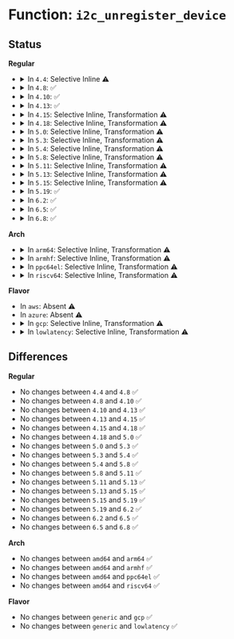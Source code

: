 # Function: <code>i2c_unregister_device</code>

## Status
<b>Regular</b>
<ul>
<li>
<details>
<summary>In <code>4.4</code>: Selective Inline ⚠️</summary>

```c
void i2c_unregister_device(struct i2c_client *client);
```

**Collision:** Unique Global

**Inline:** Selective

**Transformation:** False

**Instances:**

```
In drivers/i2c/i2c-core.c (ffffffff81678f30)
Location: drivers/i2c/i2c-core.c:1100
Inline: True
Inline callers:
  - drivers/i2c/i2c-core.c:__unregister_dummy
  - drivers/i2c/i2c-core.c:__unregister_client
  - drivers/i2c/i2c-core.c:i2c_do_del_adapter
  - drivers/i2c/i2c-core.c:i2c_sysfs_delete_device
Direct callers:
  - drivers/mfd/88pm860x-core.c:pm860x_remove
  - drivers/mfd/88pm860x-core.c:pm860x_probe
  - drivers/mfd/htc-i2cpld.c:htcpld_core_probe
  - drivers/mfd/tps80031.c:tps80031_remove
  - drivers/mfd/tps80031.c:tps80031_probe
  - drivers/mfd/twl-core.c:twl_remove
  - drivers/mfd/max14577.c:max14577_i2c_probe
  - drivers/mfd/max14577.c:max14577_i2c_probe
  - drivers/mfd/max14577.c:max14577_i2c_remove
  - drivers/mfd/max77693.c:max77693_i2c_remove
  - drivers/mfd/max77693.c:max77693_i2c_remove
  - drivers/mfd/max77693.c:max77693_i2c_probe
  - drivers/mfd/max77693.c:max77693_i2c_probe
  - drivers/mfd/max77843.c:max77843_remove
  - drivers/mfd/max77843.c:max77843_probe
  - drivers/mfd/max8925-i2c.c:max8925_remove
  - drivers/mfd/max8925-i2c.c:max8925_remove
  - drivers/mfd/max8925-i2c.c:max8925_probe
  - drivers/mfd/max8997.c:max8997_i2c_remove
  - drivers/mfd/max8997.c:max8997_i2c_remove
  - drivers/mfd/max8997.c:max8997_i2c_remove
  - drivers/mfd/max8997.c:max8997_i2c_probe
  - drivers/mfd/max8997.c:max8997_i2c_probe
  - drivers/mfd/max8997.c:max8997_i2c_probe
  - drivers/mfd/max8998.c:max8998_i2c_remove
  - drivers/mfd/max8998.c:max8998_i2c_probe
  - drivers/mfd/ab3100-core.c:ab3100_remove
  - drivers/mfd/ab3100-core.c:ab3100_probe
  - drivers/mfd/palmas.c:palmas_i2c_remove
  - drivers/mfd/palmas.c:palmas_i2c_remove
```
**Symbols:**

```
ffffffff81678f30-ffffffff81678f44: i2c_unregister_device (STB_GLOBAL)
```
</details>
</li>
<li>
<details>
<summary>In <code>4.8</code>: ✅</summary>

```c
void i2c_unregister_device(struct i2c_client *client);
```

**Collision:** Unique Global

**Inline:** No

**Transformation:** False

**Instances:**

```
In drivers/i2c/i2c-core.c (ffffffff816da230)
Location: drivers/i2c/i2c-core.c:1225
Inline: False
Direct callers:
  - drivers/mfd/88pm860x-core.c:pm860x_remove
  - drivers/mfd/88pm860x-core.c:pm860x_probe
  - drivers/mfd/htc-i2cpld.c:htcpld_core_probe
  - drivers/mfd/tps80031.c:tps80031_remove
  - drivers/mfd/tps80031.c:tps80031_probe
  - drivers/mfd/twl-core.c:twl_remove
  - drivers/mfd/max14577.c:max14577_i2c_remove
  - drivers/mfd/max14577.c:max14577_i2c_probe
  - drivers/mfd/max14577.c:max14577_i2c_probe
  - drivers/mfd/max77693.c:max77693_i2c_remove
  - drivers/mfd/max77693.c:max77693_i2c_remove
  - drivers/mfd/max77693.c:max77693_i2c_probe
  - drivers/mfd/max77693.c:max77693_i2c_probe
  - drivers/mfd/max77843.c:max77843_probe
  - drivers/mfd/max8925-i2c.c:max8925_remove
  - drivers/mfd/max8925-i2c.c:max8925_remove
  - drivers/mfd/max8925-i2c.c:max8925_probe
  - drivers/mfd/max8997.c:max8997_i2c_probe
  - drivers/mfd/max8997.c:max8997_i2c_probe
  - drivers/mfd/max8997.c:max8997_i2c_probe
  - drivers/mfd/max8998.c:max8998_i2c_probe
  - drivers/mfd/ab3100-core.c:ab3100_remove
  - drivers/mfd/ab3100-core.c:ab3100_probe
  - drivers/mfd/palmas.c:palmas_i2c_remove
  - drivers/mfd/palmas.c:palmas_i2c_remove
  - drivers/i2c/i2c-core.c:__unregister_dummy
  - drivers/i2c/i2c-core.c:__unregister_client
  - drivers/i2c/i2c-core.c:i2c_do_del_adapter
  - drivers/i2c/i2c-core.c:i2c_sysfs_delete_device
```
**Symbols:**

```
ffffffff816da230-ffffffff816da272: i2c_unregister_device (STB_GLOBAL)
```
</details>
</li>
<li>
<details>
<summary>In <code>4.10</code>: ✅</summary>

```c
void i2c_unregister_device(struct i2c_client *client);
```

**Collision:** Unique Global

**Inline:** No

**Transformation:** False

**Instances:**

```
In drivers/i2c/i2c-core.c (ffffffff8170a800)
Location: drivers/i2c/i2c-core.c:1363
Inline: False
Direct callers:
  - drivers/mfd/88pm860x-core.c:pm860x_remove
  - drivers/mfd/88pm860x-core.c:pm860x_probe
  - drivers/mfd/htc-i2cpld.c:htcpld_core_probe
  - drivers/mfd/tps80031.c:tps80031_remove
  - drivers/mfd/tps80031.c:tps80031_probe
  - drivers/mfd/twl-core.c:twl_remove
  - drivers/mfd/max14577.c:max14577_i2c_remove
  - drivers/mfd/max14577.c:max14577_i2c_probe
  - drivers/mfd/max14577.c:max14577_i2c_probe
  - drivers/mfd/max77693.c:max77693_i2c_remove
  - drivers/mfd/max77693.c:max77693_i2c_remove
  - drivers/mfd/max77693.c:max77693_i2c_probe
  - drivers/mfd/max77693.c:max77693_i2c_probe
  - drivers/mfd/max77843.c:max77843_probe
  - drivers/mfd/max8925-i2c.c:max8925_remove
  - drivers/mfd/max8925-i2c.c:max8925_remove
  - drivers/mfd/max8925-i2c.c:max8925_probe
  - drivers/mfd/max8997.c:max8997_i2c_probe
  - drivers/mfd/max8997.c:max8997_i2c_probe
  - drivers/mfd/max8997.c:max8997_i2c_probe
  - drivers/mfd/max8998.c:max8998_i2c_probe
  - drivers/mfd/ab3100-core.c:ab3100_probe
  - drivers/mfd/palmas.c:palmas_i2c_remove
  - drivers/mfd/palmas.c:palmas_i2c_remove
  - drivers/i2c/i2c-core.c:__unregister_dummy
  - drivers/i2c/i2c-core.c:__unregister_client
  - drivers/i2c/i2c-core.c:i2c_do_del_adapter
  - drivers/i2c/i2c-core.c:i2c_sysfs_delete_device
```
**Symbols:**

```
ffffffff8170a800-ffffffff8170a842: i2c_unregister_device (STB_GLOBAL)
```
</details>
</li>
<li>
<details>
<summary>In <code>4.13</code>: ✅</summary>

```c
void i2c_unregister_device(struct i2c_client *client);
```

**Collision:** Unique Global

**Inline:** No

**Transformation:** False

**Instances:**

```
In drivers/i2c/i2c-core-base.c (ffffffff8171f020)
Location: drivers/i2c/i2c-core-base.c:809
Inline: False
Direct callers:
  - drivers/mfd/88pm860x-core.c:pm860x_remove
  - drivers/mfd/88pm860x-core.c:pm860x_probe
  - drivers/mfd/htc-i2cpld.c:htcpld_core_probe
  - drivers/mfd/tps80031.c:tps80031_remove
  - drivers/mfd/tps80031.c:tps80031_probe
  - drivers/mfd/max14577.c:max14577_i2c_remove
  - drivers/mfd/max14577.c:max14577_i2c_probe
  - drivers/mfd/max14577.c:max14577_i2c_probe
  - drivers/mfd/max77693.c:max77693_i2c_remove
  - drivers/mfd/max77693.c:max77693_i2c_remove
  - drivers/mfd/max77693.c:max77693_i2c_probe
  - drivers/mfd/max77693.c:max77693_i2c_probe
  - drivers/mfd/max77843.c:max77843_probe
  - drivers/mfd/max8925-i2c.c:max8925_remove
  - drivers/mfd/max8925-i2c.c:max8925_remove
  - drivers/mfd/max8925-i2c.c:max8925_probe
  - drivers/mfd/max8997.c:max8997_i2c_probe
  - drivers/mfd/max8997.c:max8997_i2c_probe
  - drivers/mfd/max8997.c:max8997_i2c_probe
  - drivers/mfd/max8998.c:max8998_i2c_probe
  - drivers/mfd/ab3100-core.c:ab3100_probe
  - drivers/mfd/palmas.c:palmas_i2c_remove
  - drivers/mfd/palmas.c:palmas_i2c_remove
  - drivers/i2c/i2c-core-base.c:i2c_do_del_adapter
  - drivers/i2c/i2c-core-base.c:i2c_sysfs_delete_device
```
**Symbols:**

```
ffffffff8171f020-ffffffff8171f062: i2c_unregister_device (STB_GLOBAL)
```
</details>
</li>
<li>
<details>
<summary>In <code>4.15</code>: Selective Inline, Transformation ⚠️</summary>

```c
void i2c_unregister_device(struct i2c_client *client);
```

**Collision:** Unique Global

**Inline:** Selective

**Transformation:** True

**Instances:**

```
In drivers/i2c/i2c-core-base.c (ffffffff81791115)
Location: drivers/i2c/i2c-core-base.c:820
Inline: True
Inline callers:
  - drivers/i2c/i2c-core-base.c:i2c_do_del_adapter
  - drivers/i2c/i2c-core-base.c:i2c_sysfs_delete_device
Direct callers:
  - drivers/mfd/88pm860x-core.c:pm860x_remove
  - drivers/mfd/88pm860x-core.c:pm860x_probe
  - drivers/mfd/htc-i2cpld.c:htcpld_core_probe
  - drivers/mfd/tps80031.c:tps80031_remove
  - drivers/mfd/tps80031.c:tps80031_probe
  - drivers/mfd/max14577.c:max14577_i2c_remove
  - drivers/mfd/max14577.c:max14577_i2c_probe
  - drivers/mfd/max14577.c:max14577_i2c_probe
  - drivers/mfd/max77693.c:max77693_i2c_remove
  - drivers/mfd/max77693.c:max77693_i2c_remove
  - drivers/mfd/max77693.c:max77693_i2c_probe
  - drivers/mfd/max77693.c:max77693_i2c_probe
  - drivers/mfd/max77843.c:max77843_probe
  - drivers/mfd/max8925-i2c.c:max8925_remove
  - drivers/mfd/max8925-i2c.c:max8925_remove
  - drivers/mfd/max8925-i2c.c:max8925_probe
  - drivers/mfd/max8997.c:max8997_i2c_probe
  - drivers/mfd/max8997.c:max8997_i2c_probe
  - drivers/mfd/max8997.c:max8997_i2c_probe
  - drivers/mfd/max8998.c:max8998_i2c_probe
  - drivers/mfd/ab3100-core.c:ab3100_probe
  - drivers/mfd/palmas.c:palmas_i2c_remove
  - drivers/mfd/palmas.c:palmas_i2c_remove
  - drivers/i2c/i2c-core-base.c:i2c_do_del_adapter
  - drivers/i2c/i2c-core-base.c:i2c_sysfs_delete_device
```
**Symbols:**

```
ffffffff81790e30-ffffffff81790e8a: i2c_unregister_device.part.37 (STB_LOCAL)
ffffffff81790e90-ffffffff81790ea7: i2c_unregister_device (STB_GLOBAL)
```
</details>
</li>
<li>
<details>
<summary>In <code>4.18</code>: Selective Inline, Transformation ⚠️</summary>

```c
void i2c_unregister_device(struct i2c_client *client);
```

**Collision:** Unique Global

**Inline:** Selective

**Transformation:** True

**Instances:**

```
In drivers/i2c/i2c-core-base.c (ffffffff817d3b7f)
Location: drivers/i2c/i2c-core-base.c:799
Inline: True
Inline callers:
  - drivers/i2c/i2c-core-base.c:i2c_do_del_adapter
  - drivers/i2c/i2c-core-base.c:i2c_sysfs_delete_device
Direct callers:
  - drivers/mfd/88pm860x-core.c:pm860x_remove
  - drivers/mfd/88pm860x-core.c:pm860x_probe
  - drivers/mfd/htc-i2cpld.c:htcpld_core_probe
  - drivers/mfd/tps80031.c:tps80031_remove
  - drivers/mfd/tps80031.c:tps80031_probe
  - drivers/mfd/twl-core.c:twl_remove
  - drivers/mfd/max14577.c:max14577_i2c_remove
  - drivers/mfd/max14577.c:max14577_i2c_probe
  - drivers/mfd/max14577.c:max14577_i2c_probe
  - drivers/mfd/max77693.c:max77693_i2c_remove
  - drivers/mfd/max77693.c:max77693_i2c_remove
  - drivers/mfd/max77693.c:max77693_i2c_probe
  - drivers/mfd/max77693.c:max77693_i2c_probe
  - drivers/mfd/max77843.c:max77843_probe
  - drivers/mfd/max8925-i2c.c:max8925_remove
  - drivers/mfd/max8925-i2c.c:max8925_remove
  - drivers/mfd/max8925-i2c.c:max8925_probe
  - drivers/mfd/max8997.c:max8997_i2c_probe
  - drivers/mfd/max8997.c:max8997_i2c_probe
  - drivers/mfd/max8997.c:max8997_i2c_probe
  - drivers/mfd/max8998.c:max8998_i2c_probe
  - drivers/mfd/ab3100-core.c:ab3100_probe
  - drivers/mfd/palmas.c:palmas_i2c_remove
  - drivers/mfd/palmas.c:palmas_i2c_remove
  - drivers/i2c/i2c-core-base.c:i2c_do_del_adapter
  - drivers/i2c/i2c-core-base.c:i2c_sysfs_delete_device
```
**Symbols:**

```
ffffffff817d3870-ffffffff817d38ca: i2c_unregister_device.part.31 (STB_LOCAL)
ffffffff817d38d0-ffffffff817d38e6: i2c_unregister_device (STB_GLOBAL)
```
</details>
</li>
<li>
<details>
<summary>In <code>5.0</code>: Selective Inline, Transformation ⚠️</summary>

```c
void i2c_unregister_device(struct i2c_client *client);
```

**Collision:** Unique Global

**Inline:** Selective

**Transformation:** True

**Instances:**

```
In drivers/i2c/i2c-core-base.c (ffffffff817faadf)
Location: drivers/i2c/i2c-core-base.c:811
Inline: True
Inline callers:
  - drivers/i2c/i2c-core-base.c:i2c_do_del_adapter
  - drivers/i2c/i2c-core-base.c:i2c_sysfs_delete_device
Direct callers:
  - drivers/mfd/88pm860x-core.c:pm860x_remove
  - drivers/mfd/88pm860x-core.c:pm860x_probe
  - drivers/mfd/htc-i2cpld.c:htcpld_core_probe
  - drivers/mfd/tps80031.c:tps80031_remove
  - drivers/mfd/tps80031.c:tps80031_probe
  - drivers/mfd/twl-core.c:twl_remove
  - drivers/mfd/max14577.c:max14577_i2c_remove
  - drivers/mfd/max14577.c:max14577_i2c_probe
  - drivers/mfd/max14577.c:max14577_i2c_probe
  - drivers/mfd/max77693.c:max77693_i2c_remove
  - drivers/mfd/max77693.c:max77693_i2c_remove
  - drivers/mfd/max77693.c:max77693_i2c_probe
  - drivers/mfd/max77693.c:max77693_i2c_probe
  - drivers/mfd/max77843.c:max77843_probe
  - drivers/mfd/max8925-i2c.c:max8925_remove
  - drivers/mfd/max8925-i2c.c:max8925_remove
  - drivers/mfd/max8925-i2c.c:max8925_probe
  - drivers/mfd/max8997.c:max8997_i2c_probe
  - drivers/mfd/max8997.c:max8997_i2c_probe
  - drivers/mfd/max8997.c:max8997_i2c_probe
  - drivers/mfd/max8998.c:max8998_i2c_probe
  - drivers/mfd/ab3100-core.c:ab3100_probe
  - drivers/mfd/palmas.c:palmas_i2c_remove
  - drivers/mfd/palmas.c:palmas_i2c_remove
  - drivers/i2c/i2c-core-base.c:i2c_do_del_adapter
  - drivers/i2c/i2c-core-base.c:i2c_sysfs_delete_device
```
**Symbols:**

```
ffffffff817fa9b0-ffffffff817faa0a: i2c_unregister_device.part.32 (STB_LOCAL)
ffffffff817faa10-ffffffff817faa26: i2c_unregister_device (STB_GLOBAL)
```
</details>
</li>
<li>
<details>
<summary>In <code>5.3</code>: Selective Inline, Transformation ⚠️</summary>

```c
void i2c_unregister_device(struct i2c_client *client);
```

**Collision:** Unique Global

**Inline:** Selective

**Transformation:** True

**Instances:**

```
In drivers/i2c/i2c-core-base.c (ffffffff8183b78f)
Location: drivers/i2c/i2c-core-base.c:833
Inline: True
Inline callers:
  - drivers/i2c/i2c-core-base.c:__unregister_dummy
  - drivers/i2c/i2c-core-base.c:i2c_do_del_adapter
  - drivers/i2c/i2c-core-base.c:i2c_sysfs_delete_device
  - drivers/i2c/i2c-core-base.c:devm_i2c_release_dummy
Direct callers:
  - drivers/mfd/88pm860x-core.c:pm860x_remove
  - drivers/mfd/88pm860x-core.c:pm860x_probe
  - drivers/mfd/htc-i2cpld.c:htcpld_setup_chips
  - drivers/mfd/tps80031.c:tps80031_probe
  - drivers/mfd/twl-core.c:twl_remove
  - drivers/mfd/max14577.c:max14577_i2c_remove
  - drivers/mfd/max14577.c:max14577_i2c_probe
  - drivers/mfd/max14577.c:max14577_i2c_probe
  - drivers/mfd/max77693.c:max77693_i2c_remove
  - drivers/mfd/max77693.c:max77693_i2c_remove
  - drivers/mfd/max77693.c:max77693_i2c_probe
  - drivers/mfd/max77693.c:max77693_i2c_probe
  - drivers/mfd/max77843.c:max77843_probe
  - drivers/mfd/max8925-i2c.c:max8925_remove
  - drivers/mfd/max8925-i2c.c:max8925_remove
  - drivers/mfd/max8925-i2c.c:max8925_probe
  - drivers/mfd/max8997.c:max8997_i2c_probe
  - drivers/mfd/max8997.c:max8997_i2c_probe
  - drivers/mfd/max8997.c:max8997_i2c_probe
  - drivers/mfd/max8998.c:max8998_i2c_probe
  - drivers/mfd/ab3100-core.c:ab3100_probe
  - drivers/mfd/palmas.c:palmas_i2c_remove
  - drivers/mfd/palmas.c:palmas_i2c_remove
  - drivers/i2c/i2c-core-base.c:__unregister_dummy
  - drivers/i2c/i2c-core-base.c:i2c_do_del_adapter
  - drivers/i2c/i2c-core-base.c:i2c_sysfs_delete_device
  - drivers/i2c/i2c-core-base.c:devm_i2c_release_dummy
```
**Symbols:**

```
ffffffff8183b6d0-ffffffff8183b72a: i2c_unregister_device.part.0 (STB_LOCAL)
ffffffff8183b730-ffffffff8183b74f: i2c_unregister_device (STB_GLOBAL)
```
</details>
</li>
<li>
<details>
<summary>In <code>5.4</code>: Selective Inline, Transformation ⚠️</summary>

```c
void i2c_unregister_device(struct i2c_client *client);
```

**Collision:** Unique Global

**Inline:** Selective

**Transformation:** True

**Instances:**

```
In drivers/i2c/i2c-core-base.c (ffffffff8186d11f)
Location: drivers/i2c/i2c-core-base.c:838
Inline: True
Inline callers:
  - drivers/i2c/i2c-core-base.c:__unregister_dummy
  - drivers/i2c/i2c-core-base.c:i2c_do_del_adapter
  - drivers/i2c/i2c-core-base.c:i2c_sysfs_delete_device
  - drivers/i2c/i2c-core-base.c:devm_i2c_release_dummy
Direct callers:
  - drivers/mfd/88pm860x-core.c:pm860x_remove
  - drivers/mfd/88pm860x-core.c:pm860x_probe
  - drivers/mfd/htc-i2cpld.c:htcpld_setup_chips
  - drivers/mfd/twl-core.c:twl_remove
  - drivers/mfd/max14577.c:max14577_i2c_remove
  - drivers/mfd/max14577.c:max14577_i2c_probe
  - drivers/mfd/max14577.c:max14577_i2c_probe
  - drivers/mfd/max77693.c:max77693_i2c_remove
  - drivers/mfd/max77693.c:max77693_i2c_remove
  - drivers/mfd/max77693.c:max77693_i2c_probe
  - drivers/mfd/max77693.c:max77693_i2c_probe
  - drivers/mfd/max77843.c:max77843_probe
  - drivers/mfd/max8925-i2c.c:max8925_remove
  - drivers/mfd/max8925-i2c.c:max8925_remove
  - drivers/mfd/max8925-i2c.c:max8925_probe
  - drivers/mfd/max8997.c:max8997_i2c_probe
  - drivers/mfd/max8997.c:max8997_i2c_probe
  - drivers/mfd/max8997.c:max8997_i2c_probe
  - drivers/mfd/max8998.c:max8998_i2c_probe
  - drivers/mfd/ab3100-core.c:ab3100_probe
  - drivers/mfd/palmas.c:palmas_i2c_remove
  - drivers/mfd/palmas.c:palmas_i2c_remove
  - drivers/i2c/i2c-core-base.c:__unregister_dummy
  - drivers/i2c/i2c-core-base.c:i2c_do_del_adapter
  - drivers/i2c/i2c-core-base.c:i2c_sysfs_delete_device
  - drivers/i2c/i2c-core-base.c:devm_i2c_release_dummy
```
**Symbols:**

```
ffffffff8186d060-ffffffff8186d0ba: i2c_unregister_device.part.0 (STB_LOCAL)
ffffffff8186d0c0-ffffffff8186d0df: i2c_unregister_device (STB_GLOBAL)
```
</details>
</li>
<li>
<details>
<summary>In <code>5.8</code>: Selective Inline, Transformation ⚠️</summary>

```c
void i2c_unregister_device(struct i2c_client *client);
```

**Collision:** Unique Global

**Inline:** Selective

**Transformation:** True

**Instances:**

```
In drivers/i2c/i2c-core-base.c (ffffffff81941501)
Location: drivers/i2c/i2c-core-base.c:823
Inline: True
Inline callers:
  - drivers/i2c/i2c-core-base.c:i2c_del_adapter
  - drivers/i2c/i2c-core-base.c:__unregister_dummy
  - drivers/i2c/i2c-core-base.c:i2c_do_del_adapter
  - drivers/i2c/i2c-core-base.c:devm_i2c_release_dummy
Direct callers:
  - drivers/mfd/88pm860x-core.c:pm860x_remove
  - drivers/mfd/88pm860x-core.c:pm860x_probe
  - drivers/mfd/htc-i2cpld.c:htcpld_setup_chips
  - drivers/mfd/twl-core.c:twl_remove
  - drivers/mfd/max14577.c:max14577_i2c_remove
  - drivers/mfd/max14577.c:max14577_i2c_probe
  - drivers/mfd/max14577.c:max77836_init
  - drivers/mfd/max77693.c:max77693_i2c_remove
  - drivers/mfd/max77693.c:max77693_i2c_remove
  - drivers/mfd/max77693.c:max77693_i2c_probe
  - drivers/mfd/max77693.c:max77693_i2c_probe
  - drivers/mfd/max77843.c:max77843_probe
  - drivers/mfd/max8925-i2c.c:max8925_remove
  - drivers/mfd/max8925-i2c.c:max8925_remove
  - drivers/mfd/max8925-i2c.c:max8925_probe
  - drivers/mfd/max8997.c:max8997_i2c_probe
  - drivers/mfd/max8997.c:max8997_i2c_probe
  - drivers/mfd/max8997.c:max8997_i2c_probe
  - drivers/mfd/max8998.c:max8998_i2c_probe
  - drivers/mfd/ab3100-core.c:ab3100_probe
  - drivers/mfd/palmas.c:palmas_i2c_remove
  - drivers/mfd/palmas.c:palmas_i2c_remove
  - drivers/i2c/i2c-core-base.c:i2c_del_adapter
  - drivers/i2c/i2c-core-base.c:__unregister_dummy
  - drivers/i2c/i2c-core-base.c:i2c_do_del_adapter
  - drivers/i2c/i2c-core-base.c:delete_device_store
  - drivers/i2c/i2c-core-base.c:devm_i2c_release_dummy
  - drivers/i2c/i2c-core-acpi.c:i2c_acpi_notify
```
**Symbols:**

```
ffffffff81940a70-ffffffff81940aca: i2c_unregister_device.part.0 (STB_LOCAL)
ffffffff81940ad0-ffffffff81940aef: i2c_unregister_device (STB_GLOBAL)
```
</details>
</li>
<li>
<details>
<summary>In <code>5.11</code>: Selective Inline, Transformation ⚠️</summary>

```c
void i2c_unregister_device(struct i2c_client *client);
```

**Collision:** Unique Global

**Inline:** Selective

**Transformation:** True

**Instances:**

```
In drivers/i2c/i2c-core-base.c (ffffffff819478d1)
Location: drivers/i2c/i2c-core-base.c:951
Inline: True
Inline callers:
  - drivers/i2c/i2c-core-base.c:i2c_del_adapter
  - drivers/i2c/i2c-core-base.c:__unregister_dummy
  - drivers/i2c/i2c-core-base.c:i2c_do_del_adapter
  - drivers/i2c/i2c-core-base.c:devm_i2c_release_dummy
Direct callers:
  - drivers/mfd/88pm860x-core.c:pm860x_remove
  - drivers/mfd/88pm860x-core.c:pm860x_probe
  - drivers/mfd/htc-i2cpld.c:htcpld_setup_chips
  - drivers/mfd/twl-core.c:twl_remove
  - drivers/mfd/max14577.c:max14577_i2c_remove
  - drivers/mfd/max14577.c:max14577_i2c_probe
  - drivers/mfd/max14577.c:max77836_init
  - drivers/mfd/max77693.c:max77693_i2c_remove
  - drivers/mfd/max77693.c:max77693_i2c_remove
  - drivers/mfd/max77693.c:max77693_i2c_probe
  - drivers/mfd/max77693.c:max77693_i2c_probe
  - drivers/mfd/max77843.c:max77843_probe
  - drivers/mfd/max8925-i2c.c:max8925_remove
  - drivers/mfd/max8925-i2c.c:max8925_remove
  - drivers/mfd/max8925-i2c.c:max8925_probe
  - drivers/mfd/max8997.c:max8997_i2c_probe
  - drivers/mfd/max8997.c:max8997_i2c_probe
  - drivers/mfd/max8997.c:max8997_i2c_probe
  - drivers/mfd/max8998.c:max8998_i2c_probe
  - drivers/mfd/ab3100-core.c:ab3100_probe
  - drivers/mfd/palmas.c:palmas_i2c_remove
  - drivers/mfd/palmas.c:palmas_i2c_remove
  - drivers/i2c/i2c-core-base.c:i2c_del_adapter
  - drivers/i2c/i2c-core-base.c:__unregister_dummy
  - drivers/i2c/i2c-core-base.c:i2c_do_del_adapter
  - drivers/i2c/i2c-core-base.c:delete_device_store
  - drivers/i2c/i2c-core-base.c:devm_i2c_release_dummy
  - drivers/i2c/i2c-core-acpi.c:i2c_acpi_notify
```
**Symbols:**

```
ffffffff81946e40-ffffffff81946e9d: i2c_unregister_device.part.0 (STB_LOCAL)
ffffffff81946ea0-ffffffff81946ebf: i2c_unregister_device (STB_GLOBAL)
```
</details>
</li>
<li>
<details>
<summary>In <code>5.13</code>: Selective Inline, Transformation ⚠️</summary>

```c
void i2c_unregister_device(struct i2c_client *client);
```

**Collision:** Unique Global

**Inline:** Selective

**Transformation:** True

**Instances:**

```
In drivers/i2c/i2c-core-base.c (ffffffff8192b1e1)
Location: drivers/i2c/i2c-core-base.c:994
Inline: True
Inline callers:
  - drivers/i2c/i2c-core-base.c:i2c_del_adapter
  - drivers/i2c/i2c-core-base.c:__unregister_dummy
  - drivers/i2c/i2c-core-base.c:i2c_do_del_adapter
  - drivers/i2c/i2c-core-base.c:devm_i2c_new_dummy_device
Direct callers:
  - drivers/mfd/88pm860x-core.c:pm860x_remove
  - drivers/mfd/88pm860x-core.c:pm860x_probe
  - drivers/mfd/htc-i2cpld.c:htcpld_setup_chips
  - drivers/mfd/twl-core.c:twl_remove
  - drivers/mfd/max14577.c:max14577_i2c_remove
  - drivers/mfd/max14577.c:max14577_i2c_probe
  - drivers/mfd/max14577.c:max14577_i2c_probe
  - drivers/mfd/max77693.c:max77693_i2c_remove
  - drivers/mfd/max77693.c:max77693_i2c_remove
  - drivers/mfd/max77693.c:max77693_i2c_probe
  - drivers/mfd/max77693.c:max77693_i2c_probe
  - drivers/mfd/max77843.c:max77843_probe
  - drivers/mfd/max8925-i2c.c:max8925_remove
  - drivers/mfd/max8925-i2c.c:max8925_remove
  - drivers/mfd/max8925-i2c.c:max8925_probe
  - drivers/mfd/max8997.c:max8997_i2c_probe
  - drivers/mfd/max8997.c:max8997_i2c_probe
  - drivers/mfd/max8997.c:max8997_i2c_probe
  - drivers/mfd/max8998.c:max8998_i2c_probe
  - drivers/mfd/palmas.c:palmas_i2c_remove
  - drivers/mfd/palmas.c:palmas_i2c_remove
  - drivers/i2c/i2c-core-base.c:i2c_del_adapter
  - drivers/i2c/i2c-core-base.c:__unregister_dummy
  - drivers/i2c/i2c-core-base.c:i2c_do_del_adapter
  - drivers/i2c/i2c-core-base.c:delete_device_store
  - drivers/i2c/i2c-core-base.c:devm_i2c_new_dummy_device
  - drivers/i2c/i2c-core-acpi.c:i2c_acpi_notify
```
**Symbols:**

```
ffffffff8192a740-ffffffff8192a7a8: i2c_unregister_device.part.0 (STB_LOCAL)
ffffffff8192a7b0-ffffffff8192a7cf: i2c_unregister_device (STB_GLOBAL)
```
</details>
</li>
<li>
<details>
<summary>In <code>5.15</code>: Selective Inline, Transformation ⚠️</summary>

```c
void i2c_unregister_device(struct i2c_client *client);
```

**Collision:** Unique Global

**Inline:** Selective

**Transformation:** True

**Instances:**

```
In drivers/i2c/i2c-core-base.c (ffffffff819ce3b3)
Location: drivers/i2c/i2c-core-base.c:995
Inline: True
Inline callers:
  - drivers/i2c/i2c-core-base.c:i2c_del_adapter
  - drivers/i2c/i2c-core-base.c:__unregister_dummy
  - drivers/i2c/i2c-core-base.c:i2c_do_del_adapter
  - drivers/i2c/i2c-core-base.c:devm_i2c_new_dummy_device
Direct callers:
  - drivers/mfd/88pm860x-core.c:pm860x_remove
  - drivers/mfd/88pm860x-core.c:pm860x_probe
  - drivers/mfd/htc-i2cpld.c:htcpld_setup_chips
  - drivers/mfd/twl-core.c:twl_remove
  - drivers/mfd/max14577.c:max14577_i2c_remove
  - drivers/mfd/max14577.c:max14577_i2c_probe
  - drivers/mfd/max14577.c:max14577_i2c_probe
  - drivers/mfd/max77693.c:max77693_i2c_remove
  - drivers/mfd/max77693.c:max77693_i2c_remove
  - drivers/mfd/max77693.c:max77693_i2c_probe
  - drivers/mfd/max77693.c:max77693_i2c_probe
  - drivers/mfd/max77843.c:max77843_probe
  - drivers/mfd/max8925-i2c.c:max8925_remove
  - drivers/mfd/max8925-i2c.c:max8925_remove
  - drivers/mfd/max8925-i2c.c:max8925_probe
  - drivers/mfd/max8997.c:max8997_i2c_probe
  - drivers/mfd/max8997.c:max8997_i2c_probe
  - drivers/mfd/max8997.c:max8997_i2c_probe
  - drivers/mfd/max8998.c:max8998_i2c_probe
  - drivers/mfd/palmas.c:palmas_i2c_remove
  - drivers/mfd/palmas.c:palmas_i2c_remove
  - drivers/i2c/i2c-core-base.c:i2c_del_adapter
  - drivers/i2c/i2c-core-base.c:__unregister_dummy
  - drivers/i2c/i2c-core-base.c:i2c_do_del_adapter
  - drivers/i2c/i2c-core-base.c:delete_device_store
  - drivers/i2c/i2c-core-base.c:devm_i2c_new_dummy_device
  - drivers/i2c/i2c-core-acpi.c:i2c_acpi_notify
```
**Symbols:**

```
ffffffff819cd8e0-ffffffff819cd948: i2c_unregister_device.part.0 (STB_LOCAL)
ffffffff819cd950-ffffffff819cd96f: i2c_unregister_device (STB_GLOBAL)
```
</details>
</li>
<li>
<details>
<summary>In <code>5.19</code>: ✅</summary>

```c
void i2c_unregister_device(struct i2c_client *client);
```

**Collision:** Unique Global

**Inline:** No

**Transformation:** False

**Instances:**

```
In drivers/i2c/i2c-core-base.c (ffffffff81b2eab0)
Location: drivers/i2c/i2c-core-base.c:997
Inline: False
Direct callers:
  - drivers/mfd/88pm860x-core.c:pm860x_remove
  - drivers/mfd/88pm860x-core.c:pm860x_probe
  - drivers/mfd/htc-i2cpld.c:htcpld_setup_chips
  - drivers/mfd/twl-core.c:twl_remove
  - drivers/mfd/max14577.c:max14577_i2c_remove
  - drivers/mfd/max14577.c:max14577_i2c_probe
  - drivers/mfd/max14577.c:max14577_i2c_probe
  - drivers/mfd/max14577.c:max14577_i2c_probe
  - drivers/mfd/max77693.c:max77693_i2c_remove
  - drivers/mfd/max77693.c:max77693_i2c_remove
  - drivers/mfd/max77693.c:max77693_i2c_probe
  - drivers/mfd/max77693.c:max77693_i2c_probe
  - drivers/mfd/max77843.c:max77843_probe
  - drivers/mfd/max8925-i2c.c:max8925_remove
  - drivers/mfd/max8925-i2c.c:max8925_remove
  - drivers/mfd/max8925-i2c.c:max8925_probe
  - drivers/mfd/max8997.c:max8997_i2c_probe
  - drivers/mfd/max8997.c:max8997_i2c_probe
  - drivers/mfd/max8997.c:max8997_i2c_probe
  - drivers/mfd/max8998.c:max8998_i2c_probe
  - drivers/mfd/palmas.c:palmas_i2c_remove
  - drivers/mfd/palmas.c:palmas_i2c_remove
  - drivers/i2c/i2c-core-base.c:i2c_del_adapter
  - drivers/i2c/i2c-core-base.c:__unregister_dummy
  - drivers/i2c/i2c-core-base.c:i2c_do_del_adapter
  - drivers/i2c/i2c-core-base.c:delete_device_store
  - drivers/i2c/i2c-core-base.c:devm_i2c_new_dummy_device
  - drivers/i2c/i2c-core-acpi.c:i2c_acpi_notify
```
**Symbols:**

```
ffffffff81b2eab0-ffffffff81b2eb37: i2c_unregister_device (STB_GLOBAL)
```
</details>
</li>
<li>
<details>
<summary>In <code>6.2</code>: ✅</summary>

```c
void i2c_unregister_device(struct i2c_client *client);
```

**Collision:** Unique Global

**Inline:** No

**Transformation:** False

**Instances:**

```
In drivers/i2c/i2c-core-base.c (ffffffff81cc2750)
Location: drivers/i2c/i2c-core-base.c:998
Inline: False
Direct callers:
  - drivers/mfd/88pm860x-core.c:pm860x_remove
  - drivers/mfd/88pm860x-core.c:pm860x_probe
  - drivers/mfd/twl-core.c:twl_remove
  - drivers/mfd/max14577.c:max14577_i2c_remove
  - drivers/mfd/max14577.c:max14577_i2c_probe
  - drivers/mfd/max14577.c:max14577_i2c_probe
  - drivers/mfd/max14577.c:max14577_i2c_probe
  - drivers/mfd/max14577.c:max14577_i2c_probe
  - drivers/mfd/max77693.c:max77693_i2c_remove
  - drivers/mfd/max77693.c:max77693_i2c_remove
  - drivers/mfd/max77693.c:max77693_i2c_probe
  - drivers/mfd/max77693.c:max77693_i2c_probe
  - drivers/mfd/max77843.c:max77843_probe
  - drivers/mfd/max8925-i2c.c:max8925_remove
  - drivers/mfd/max8925-i2c.c:max8925_remove
  - drivers/mfd/max8925-i2c.c:max8925_probe
  - drivers/mfd/max8997.c:max8997_i2c_probe
  - drivers/mfd/max8997.c:max8997_i2c_probe
  - drivers/mfd/max8997.c:max8997_i2c_probe
  - drivers/mfd/max8998.c:max8998_i2c_probe
  - drivers/mfd/palmas.c:palmas_i2c_probe
  - drivers/mfd/palmas.c:palmas_i2c_probe
  - drivers/i2c/i2c-core-base.c:i2c_del_adapter
  - drivers/i2c/i2c-core-base.c:__unregister_dummy
  - drivers/i2c/i2c-core-base.c:i2c_do_del_adapter
  - drivers/i2c/i2c-core-base.c:delete_device_store
  - drivers/i2c/i2c-core-base.c:devm_i2c_new_dummy_device
  - drivers/i2c/i2c-core-acpi.c:i2c_acpi_notify
```
**Symbols:**

```
ffffffff81cc2750-ffffffff81cc27d4: i2c_unregister_device (STB_GLOBAL)
```
</details>
</li>
<li>
<details>
<summary>In <code>6.5</code>: ✅</summary>

```c
void i2c_unregister_device(struct i2c_client *client);
```

**Collision:** Unique Global

**Inline:** No

**Transformation:** False

**Instances:**

```
In drivers/i2c/i2c-core-base.c (ffffffff81d2a170)
Location: drivers/i2c/i2c-core-base.c:1013
Inline: False
Direct callers:
  - drivers/mfd/88pm860x-core.c:pm860x_remove
  - drivers/mfd/88pm860x-core.c:pm860x_probe
  - drivers/mfd/twl-core.c:twl_remove
  - drivers/mfd/max14577.c:max14577_i2c_remove
  - drivers/mfd/max14577.c:max14577_i2c_probe
  - drivers/mfd/max14577.c:max14577_i2c_probe
  - drivers/mfd/max14577.c:max14577_i2c_probe
  - drivers/mfd/max14577.c:max14577_i2c_probe
  - drivers/mfd/max14577.c:max14577_i2c_probe
  - drivers/mfd/max77693.c:max77693_i2c_remove
  - drivers/mfd/max77693.c:max77693_i2c_remove
  - drivers/mfd/max77693.c:max77693_i2c_probe
  - drivers/mfd/max77693.c:max77693_i2c_probe
  - drivers/mfd/max77843.c:max77843_probe
  - drivers/mfd/max8925-i2c.c:max8925_remove
  - drivers/mfd/max8925-i2c.c:max8925_remove
  - drivers/mfd/max8925-i2c.c:max8925_probe
  - drivers/mfd/max8997.c:max8997_i2c_probe
  - drivers/mfd/max8997.c:max8997_i2c_probe
  - drivers/mfd/max8997.c:max8997_i2c_probe
  - drivers/mfd/max8998.c:max8998_i2c_probe
  - drivers/mfd/palmas.c:palmas_i2c_probe
  - drivers/mfd/palmas.c:palmas_i2c_probe
  - drivers/i2c/i2c-core-base.c:i2c_del_adapter
  - drivers/i2c/i2c-core-base.c:__unregister_dummy
  - drivers/i2c/i2c-core-base.c:i2c_do_del_adapter
  - drivers/i2c/i2c-core-base.c:delete_device_store
  - drivers/i2c/i2c-core-base.c:devm_i2c_new_dummy_device
  - drivers/i2c/i2c-core-acpi.c:i2c_acpi_notify
```
**Symbols:**

```
ffffffff81d2a170-ffffffff81d2a1f4: i2c_unregister_device (STB_GLOBAL)
```
</details>
</li>
<li>
<details>
<summary>In <code>6.8</code>: ✅</summary>

```c
void i2c_unregister_device(struct i2c_client *client);
```

**Collision:** Unique Global

**Inline:** No

**Transformation:** False

**Instances:**

```
In drivers/i2c/i2c-core-base.c (ffffffff81de0030)
Location: drivers/i2c/i2c-core-base.c:1021
Inline: False
Direct callers:
  - drivers/mfd/88pm860x-core.c:pm860x_remove
  - drivers/mfd/88pm860x-core.c:pm860x_probe
  - drivers/mfd/twl-core.c:twl_remove
  - drivers/mfd/max14577.c:max14577_i2c_remove
  - drivers/mfd/max14577.c:max14577_i2c_probe
  - drivers/mfd/max14577.c:max14577_i2c_probe
  - drivers/mfd/max14577.c:max14577_i2c_probe
  - drivers/mfd/max14577.c:max14577_i2c_probe
  - drivers/mfd/max14577.c:max14577_i2c_probe
  - drivers/mfd/max77693.c:max77693_i2c_remove
  - drivers/mfd/max77693.c:max77693_i2c_remove
  - drivers/mfd/max77693.c:max77693_i2c_probe
  - drivers/mfd/max77693.c:max77693_i2c_probe
  - drivers/mfd/max77843.c:max77843_probe
  - drivers/mfd/max8925-i2c.c:max8925_remove
  - drivers/mfd/max8925-i2c.c:max8925_remove
  - drivers/mfd/max8925-i2c.c:max8925_probe
  - drivers/mfd/max8997.c:max8997_i2c_probe
  - drivers/mfd/max8997.c:max8997_i2c_probe
  - drivers/mfd/max8997.c:max8997_i2c_probe
  - drivers/mfd/max8998.c:max8998_i2c_probe
  - drivers/mfd/palmas.c:palmas_i2c_probe
  - drivers/mfd/palmas.c:palmas_i2c_probe
  - drivers/gpu/drm/drm_encoder_slave.c:drm_i2c_encoder_destroy
  - drivers/gpu/drm/drm_encoder_slave.c:drm_i2c_encoder_init
  - drivers/i2c/i2c-core-base.c:i2c_del_adapter
  - drivers/i2c/i2c-core-base.c:__unregister_dummy
  - drivers/i2c/i2c-core-base.c:i2c_do_del_adapter
  - drivers/i2c/i2c-core-base.c:delete_device_store
  - drivers/i2c/i2c-core-base.c:devm_i2c_new_dummy_device
  - drivers/i2c/i2c-core-acpi.c:i2c_acpi_notify
```
**Symbols:**

```
ffffffff81de0030-ffffffff81de00b4: i2c_unregister_device (STB_GLOBAL)
```
</details>
</li>
</ul>
<b>Arch</b>
<ul>
<li>
<details>
<summary>In <code>arm64</code>: Selective Inline, Transformation ⚠️</summary>

```c
void i2c_unregister_device(struct i2c_client *client);
```

**Collision:** Unique Global

**Inline:** Selective

**Transformation:** True

**Instances:**

```
In drivers/i2c/i2c-core-base.c (ffff800010ab03bc)
Location: drivers/i2c/i2c-core-base.c:838
Inline: True
Inline callers:
  - drivers/i2c/i2c-core-base.c:__unregister_dummy
  - drivers/i2c/i2c-core-base.c:i2c_do_del_adapter
  - drivers/i2c/i2c-core-base.c:i2c_sysfs_delete_device
  - drivers/i2c/i2c-core-base.c:devm_i2c_release_dummy
Direct callers:
  - drivers/mfd/88pm860x-core.c:pm860x_remove
  - drivers/mfd/88pm860x-core.c:pm860x_probe
  - drivers/mfd/htc-i2cpld.c:htcpld_setup_chips
  - drivers/mfd/twl-core.c:twl_remove
  - drivers/mfd/max14577.c:max14577_i2c_remove
  - drivers/mfd/max14577.c:max14577_i2c_probe
  - drivers/mfd/max14577.c:max14577_i2c_probe
  - drivers/mfd/max77693.c:max77693_i2c_remove
  - drivers/mfd/max77693.c:max77693_i2c_remove
  - drivers/mfd/max77693.c:max77693_i2c_probe
  - drivers/mfd/max77693.c:max77693_i2c_probe
  - drivers/mfd/max77843.c:max77843_probe
  - drivers/mfd/max8925-i2c.c:max8925_remove
  - drivers/mfd/max8925-i2c.c:max8925_remove
  - drivers/mfd/max8925-i2c.c:max8925_probe
  - drivers/mfd/max8997.c:max8997_i2c_probe
  - drivers/mfd/max8997.c:max8997_i2c_probe
  - drivers/mfd/max8997.c:max8997_i2c_probe
  - drivers/mfd/max8998.c:max8998_i2c_probe
  - drivers/mfd/ab3100-core.c:ab3100_probe
  - drivers/mfd/palmas.c:palmas_i2c_remove
  - drivers/mfd/palmas.c:palmas_i2c_remove
  - drivers/mfd/palmas.c:palmas_i2c_probe
  - drivers/mfd/palmas.c:palmas_i2c_probe
  - drivers/i2c/i2c-core-base.c:__unregister_dummy
  - drivers/i2c/i2c-core-base.c:i2c_do_del_adapter
  - drivers/i2c/i2c-core-base.c:i2c_sysfs_delete_device
  - drivers/i2c/i2c-core-base.c:devm_i2c_release_dummy
```
**Symbols:**

```
ffff800010ab0280-ffff800010ab0320: i2c_unregister_device.part.0 (STB_LOCAL)
ffff800010ab0320-ffff800010ab0358: i2c_unregister_device (STB_GLOBAL)
```
</details>
</li>
<li>
<details>
<summary>In <code>armhf</code>: Selective Inline, Transformation ⚠️</summary>

```c
void i2c_unregister_device(struct i2c_client *client);
```

**Collision:** Unique Global

**Inline:** Selective

**Transformation:** True

**Instances:**

```
In drivers/i2c/i2c-core-base.c (c0b919dc)
Location: drivers/i2c/i2c-core-base.c:838
Inline: True
Inline callers:
  - drivers/i2c/i2c-core-base.c:__unregister_dummy
  - drivers/i2c/i2c-core-base.c:i2c_do_del_adapter
  - drivers/i2c/i2c-core-base.c:i2c_sysfs_delete_device
  - drivers/i2c/i2c-core-base.c:devm_i2c_release_dummy
Direct callers:
  - drivers/mfd/88pm860x-core.c:pm860x_remove
  - drivers/mfd/88pm860x-core.c:pm860x_probe
  - drivers/mfd/htc-i2cpld.c:htcpld_setup_chips
  - drivers/mfd/twl-core.c:twl_remove
  - drivers/mfd/max14577.c:max14577_i2c_remove
  - drivers/mfd/max14577.c:max14577_i2c_probe
  - drivers/mfd/max14577.c:max14577_i2c_probe
  - drivers/mfd/max77693.c:max77693_i2c_remove
  - drivers/mfd/max77693.c:max77693_i2c_remove
  - drivers/mfd/max77693.c:max77693_i2c_probe
  - drivers/mfd/max77693.c:max77693_i2c_probe
  - drivers/mfd/max77843.c:max77843_probe
  - drivers/mfd/max8925-i2c.c:max8925_remove
  - drivers/mfd/max8925-i2c.c:max8925_remove
  - drivers/mfd/max8925-i2c.c:max8925_probe
  - drivers/mfd/max8997.c:max8997_i2c_probe
  - drivers/mfd/max8997.c:max8997_i2c_probe
  - drivers/mfd/max8997.c:max8997_i2c_probe
  - drivers/mfd/max8998.c:max8998_i2c_probe
  - drivers/mfd/ab3100-core.c:ab3100_probe
  - drivers/mfd/palmas.c:palmas_i2c_remove
  - drivers/mfd/palmas.c:palmas_i2c_remove
  - drivers/mfd/palmas.c:palmas_i2c_probe
  - drivers/mfd/palmas.c:palmas_i2c_probe
  - drivers/i2c/i2c-core-base.c:__unregister_dummy
  - drivers/i2c/i2c-core-base.c:i2c_do_del_adapter
  - drivers/i2c/i2c-core-base.c:i2c_sysfs_delete_device
  - drivers/i2c/i2c-core-base.c:devm_i2c_release_dummy
```
**Symbols:**

```
c0b91914-c0b91958: i2c_unregister_device.part.0 (STB_LOCAL)
c0b91958-c0b91984: i2c_unregister_device (STB_GLOBAL)
```
</details>
</li>
<li>
<details>
<summary>In <code>ppc64el</code>: Selective Inline, Transformation ⚠️</summary>

```c
void i2c_unregister_device(struct i2c_client *client);
```

**Collision:** Unique Global

**Inline:** Selective

**Transformation:** True

**Instances:**

```
In drivers/i2c/i2c-core-base.c (c000000000b93304)
Location: drivers/i2c/i2c-core-base.c:838
Inline: True
Inline callers:
  - drivers/i2c/i2c-core-base.c:__unregister_dummy
  - drivers/i2c/i2c-core-base.c:i2c_do_del_adapter
  - drivers/i2c/i2c-core-base.c:i2c_sysfs_delete_device
  - drivers/i2c/i2c-core-base.c:devm_i2c_release_dummy
Direct callers:
  - drivers/mfd/88pm860x-core.c:pm860x_remove
  - drivers/mfd/88pm860x-core.c:pm860x_probe
  - drivers/mfd/htc-i2cpld.c:htcpld_setup_chips
  - drivers/mfd/twl-core.c:twl_remove
  - drivers/mfd/max14577.c:max14577_i2c_remove
  - drivers/mfd/max14577.c:max14577_i2c_probe
  - drivers/mfd/max14577.c:max14577_i2c_probe
  - drivers/mfd/max77693.c:max77693_i2c_remove
  - drivers/mfd/max77693.c:max77693_i2c_remove
  - drivers/mfd/max77693.c:max77693_i2c_probe
  - drivers/mfd/max77693.c:max77693_i2c_probe
  - drivers/mfd/max77843.c:max77843_probe
  - drivers/mfd/max8925-i2c.c:max8925_remove
  - drivers/mfd/max8925-i2c.c:max8925_remove
  - drivers/mfd/max8925-i2c.c:max8925_probe
  - drivers/mfd/max8997.c:max8997_i2c_probe
  - drivers/mfd/max8997.c:max8997_i2c_probe
  - drivers/mfd/max8997.c:max8997_i2c_probe
  - drivers/mfd/max8998.c:max8998_i2c_probe
  - drivers/mfd/ab3100-core.c:ab3100_probe
  - drivers/mfd/palmas.c:palmas_i2c_remove
  - drivers/mfd/palmas.c:palmas_i2c_remove
  - drivers/mfd/palmas.c:palmas_i2c_probe
  - drivers/mfd/palmas.c:palmas_i2c_probe
  - drivers/i2c/i2c-core-base.c:__unregister_dummy
  - drivers/i2c/i2c-core-base.c:i2c_do_del_adapter
  - drivers/i2c/i2c-core-base.c:i2c_sysfs_delete_device
  - drivers/i2c/i2c-core-base.c:devm_i2c_release_dummy
```
**Symbols:**

```
c000000000b93200-c000000000b93274: i2c_unregister_device.part.0 (STB_LOCAL)
c000000000b93280-c000000000b932a8: i2c_unregister_device (STB_GLOBAL)
```
</details>
</li>
<li>
<details>
<summary>In <code>riscv64</code>: Selective Inline, Transformation ⚠️</summary>

```c
void i2c_unregister_device(struct i2c_client *client);
```

**Collision:** Unique Global

**Inline:** Selective

**Transformation:** True

**Instances:**

```
In drivers/i2c/i2c-core-base.c (ffffffe0006b85a4)
Location: drivers/i2c/i2c-core-base.c:838
Inline: True
Inline callers:
  - drivers/i2c/i2c-core-base.c:__unregister_dummy
  - drivers/i2c/i2c-core-base.c:i2c_do_del_adapter
  - drivers/i2c/i2c-core-base.c:i2c_sysfs_delete_device
  - drivers/i2c/i2c-core-base.c:devm_i2c_release_dummy
Direct callers:
  - drivers/mfd/88pm860x-core.c:pm860x_remove
  - drivers/mfd/88pm860x-core.c:pm860x_probe
  - drivers/mfd/htc-i2cpld.c:htcpld_setup_chips
  - drivers/mfd/twl-core.c:twl_remove
  - drivers/mfd/max14577.c:max14577_i2c_remove
  - drivers/mfd/max14577.c:max14577_i2c_probe
  - drivers/mfd/max14577.c:max14577_i2c_probe
  - drivers/mfd/max77693.c:max77693_i2c_remove
  - drivers/mfd/max77693.c:max77693_i2c_remove
  - drivers/mfd/max77693.c:max77693_i2c_probe
  - drivers/mfd/max77693.c:max77693_i2c_probe
  - drivers/mfd/max77843.c:max77843_probe
  - drivers/mfd/max8925-i2c.c:max8925_remove
  - drivers/mfd/max8925-i2c.c:max8925_remove
  - drivers/mfd/max8925-i2c.c:max8925_probe
  - drivers/mfd/max8997.c:max8997_i2c_probe
  - drivers/mfd/max8997.c:max8997_i2c_probe
  - drivers/mfd/max8997.c:max8997_i2c_probe
  - drivers/mfd/max8998.c:max8998_i2c_probe
  - drivers/mfd/ab3100-core.c:ab3100_probe
  - drivers/mfd/palmas.c:palmas_i2c_remove
  - drivers/mfd/palmas.c:palmas_i2c_remove
  - drivers/mfd/palmas.c:palmas_i2c_probe
  - drivers/mfd/palmas.c:palmas_i2c_probe
  - drivers/i2c/i2c-core-base.c:__unregister_dummy
  - drivers/i2c/i2c-core-base.c:i2c_do_del_adapter
  - drivers/i2c/i2c-core-base.c:i2c_sysfs_delete_device
  - drivers/i2c/i2c-core-base.c:devm_i2c_release_dummy
```
**Symbols:**

```
ffffffe0006b84d0-ffffffe0006b8518: i2c_unregister_device.part.0 (STB_LOCAL)
ffffffe0006b8518-ffffffe0006b854a: i2c_unregister_device (STB_GLOBAL)
```
</details>
</li>
</ul>
<b>Flavor</b>
<ul>
<li>
In <code>aws</code>: Absent ⚠️
</li>
<li>
In <code>azure</code>: Absent ⚠️
</li>
<li>
<details>
<summary>In <code>gcp</code>: Selective Inline, Transformation ⚠️</summary>

```c
void i2c_unregister_device(struct i2c_client *client);
```

**Collision:** Unique Global

**Inline:** Selective

**Transformation:** True

**Instances:**

```
In drivers/i2c/i2c-core-base.c (ffffffff818612af)
Location: drivers/i2c/i2c-core-base.c:838
Inline: True
Inline callers:
  - drivers/i2c/i2c-core-base.c:__unregister_dummy
  - drivers/i2c/i2c-core-base.c:i2c_do_del_adapter
  - drivers/i2c/i2c-core-base.c:i2c_sysfs_delete_device
  - drivers/i2c/i2c-core-base.c:devm_i2c_release_dummy
Direct callers:
  - drivers/mfd/88pm860x-core.c:pm860x_remove
  - drivers/mfd/88pm860x-core.c:pm860x_probe
  - drivers/mfd/htc-i2cpld.c:htcpld_setup_chips
  - drivers/mfd/twl-core.c:twl_remove
  - drivers/mfd/max14577.c:max14577_i2c_remove
  - drivers/mfd/max14577.c:max14577_i2c_probe
  - drivers/mfd/max14577.c:max14577_i2c_probe
  - drivers/mfd/max77693.c:max77693_i2c_remove
  - drivers/mfd/max77693.c:max77693_i2c_remove
  - drivers/mfd/max77693.c:max77693_i2c_probe
  - drivers/mfd/max77693.c:max77693_i2c_probe
  - drivers/mfd/max77843.c:max77843_probe
  - drivers/mfd/max8925-i2c.c:max8925_remove
  - drivers/mfd/max8925-i2c.c:max8925_remove
  - drivers/mfd/max8925-i2c.c:max8925_probe
  - drivers/mfd/max8997.c:max8997_i2c_probe
  - drivers/mfd/max8997.c:max8997_i2c_probe
  - drivers/mfd/max8997.c:max8997_i2c_probe
  - drivers/mfd/max8998.c:max8998_i2c_probe
  - drivers/mfd/ab3100-core.c:ab3100_probe
  - drivers/mfd/palmas.c:palmas_i2c_remove
  - drivers/mfd/palmas.c:palmas_i2c_remove
  - drivers/i2c/i2c-core-base.c:__unregister_dummy
  - drivers/i2c/i2c-core-base.c:i2c_do_del_adapter
  - drivers/i2c/i2c-core-base.c:i2c_sysfs_delete_device
  - drivers/i2c/i2c-core-base.c:devm_i2c_release_dummy
```
**Symbols:**

```
ffffffff818611f0-ffffffff8186124a: i2c_unregister_device.part.0 (STB_LOCAL)
ffffffff81861250-ffffffff8186126f: i2c_unregister_device (STB_GLOBAL)
```
</details>
</li>
<li>
<details>
<summary>In <code>lowlatency</code>: Selective Inline, Transformation ⚠️</summary>

```c
void i2c_unregister_device(struct i2c_client *client);
```

**Collision:** Unique Global

**Inline:** Selective

**Transformation:** True

**Instances:**

```
In drivers/i2c/i2c-core-base.c (ffffffff8187c4bf)
Location: drivers/i2c/i2c-core-base.c:838
Inline: True
Inline callers:
  - drivers/i2c/i2c-core-base.c:__unregister_dummy
  - drivers/i2c/i2c-core-base.c:i2c_do_del_adapter
  - drivers/i2c/i2c-core-base.c:i2c_sysfs_delete_device
  - drivers/i2c/i2c-core-base.c:devm_i2c_release_dummy
Direct callers:
  - drivers/mfd/88pm860x-core.c:pm860x_remove
  - drivers/mfd/88pm860x-core.c:pm860x_probe
  - drivers/mfd/htc-i2cpld.c:htcpld_setup_chips
  - drivers/mfd/twl-core.c:twl_remove
  - drivers/mfd/max14577.c:max14577_i2c_remove
  - drivers/mfd/max14577.c:max14577_i2c_probe
  - drivers/mfd/max14577.c:max14577_i2c_probe
  - drivers/mfd/max77693.c:max77693_i2c_remove
  - drivers/mfd/max77693.c:max77693_i2c_remove
  - drivers/mfd/max77693.c:max77693_i2c_probe
  - drivers/mfd/max77693.c:max77693_i2c_probe
  - drivers/mfd/max77843.c:max77843_probe
  - drivers/mfd/max8925-i2c.c:max8925_remove
  - drivers/mfd/max8925-i2c.c:max8925_remove
  - drivers/mfd/max8925-i2c.c:max8925_probe
  - drivers/mfd/max8997.c:max8997_i2c_probe
  - drivers/mfd/max8997.c:max8997_i2c_probe
  - drivers/mfd/max8997.c:max8997_i2c_probe
  - drivers/mfd/max8998.c:max8998_i2c_probe
  - drivers/mfd/ab3100-core.c:ab3100_probe
  - drivers/mfd/palmas.c:palmas_i2c_remove
  - drivers/mfd/palmas.c:palmas_i2c_remove
  - drivers/i2c/i2c-core-base.c:__unregister_dummy
  - drivers/i2c/i2c-core-base.c:i2c_do_del_adapter
  - drivers/i2c/i2c-core-base.c:i2c_sysfs_delete_device
  - drivers/i2c/i2c-core-base.c:devm_i2c_release_dummy
```
**Symbols:**

```
ffffffff8187c400-ffffffff8187c45a: i2c_unregister_device.part.0 (STB_LOCAL)
ffffffff8187c460-ffffffff8187c47f: i2c_unregister_device (STB_GLOBAL)
```
</details>
</li>
</ul>

## Differences
<b>Regular</b>
<ul>
<li>
No changes between <code>4.4</code> and <code>4.8</code> ✅
</li>
<li>
No changes between <code>4.8</code> and <code>4.10</code> ✅
</li>
<li>
No changes between <code>4.10</code> and <code>4.13</code> ✅
</li>
<li>
No changes between <code>4.13</code> and <code>4.15</code> ✅
</li>
<li>
No changes between <code>4.15</code> and <code>4.18</code> ✅
</li>
<li>
No changes between <code>4.18</code> and <code>5.0</code> ✅
</li>
<li>
No changes between <code>5.0</code> and <code>5.3</code> ✅
</li>
<li>
No changes between <code>5.3</code> and <code>5.4</code> ✅
</li>
<li>
No changes between <code>5.4</code> and <code>5.8</code> ✅
</li>
<li>
No changes between <code>5.8</code> and <code>5.11</code> ✅
</li>
<li>
No changes between <code>5.11</code> and <code>5.13</code> ✅
</li>
<li>
No changes between <code>5.13</code> and <code>5.15</code> ✅
</li>
<li>
No changes between <code>5.15</code> and <code>5.19</code> ✅
</li>
<li>
No changes between <code>5.19</code> and <code>6.2</code> ✅
</li>
<li>
No changes between <code>6.2</code> and <code>6.5</code> ✅
</li>
<li>
No changes between <code>6.5</code> and <code>6.8</code> ✅
</li>
</ul>
<b>Arch</b>
<ul>
<li>
No changes between <code>amd64</code> and <code>arm64</code> ✅
</li>
<li>
No changes between <code>amd64</code> and <code>armhf</code> ✅
</li>
<li>
No changes between <code>amd64</code> and <code>ppc64el</code> ✅
</li>
<li>
No changes between <code>amd64</code> and <code>riscv64</code> ✅
</li>
</ul>
<b>Flavor</b>
<ul>
<li>
No changes between <code>generic</code> and <code>gcp</code> ✅
</li>
<li>
No changes between <code>generic</code> and <code>lowlatency</code> ✅
</li>
</ul>
